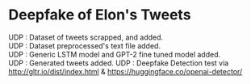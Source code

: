 # Deepfake of Elon's Tweets
UDP : Dataset of tweets scrapped, and added.  
UDP : Dataset preprocessed's text file added.  
UDP : Generic LSTM model and GPT-2 fine tuned model added.  
UDP : Generated tweets added.
UDP : Deepfake Detection test via http://gltr.io/dist/index.html & https://huggingface.co/openai-detector/
